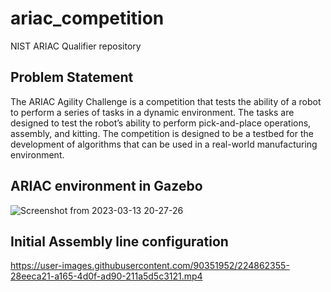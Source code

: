 # ariac_competition
NIST ARIAC Qualifier repository

## Problem Statement
The ARIAC Agility Challenge is a competition that tests the ability of a robot to perform a series of tasks in a dynamic environment. The tasks are designed to test the robot’s ability to perform pick-and-place operations, assembly, and kitting. The competition is designed to be a testbed for the development of algorithms that can be used in a real-world manufacturing environment.

## ARIAC environment in Gazebo

![Screenshot from 2023-03-13 20-27-26](https://user-images.githubusercontent.com/90351952/224862216-94528e61-b6d8-4142-80e2-306f8d7b403f.png)

## Initial Assembly line configuration

https://user-images.githubusercontent.com/90351952/224862355-28eeca21-a165-4d0f-ad90-211a5d5c3121.mp4

